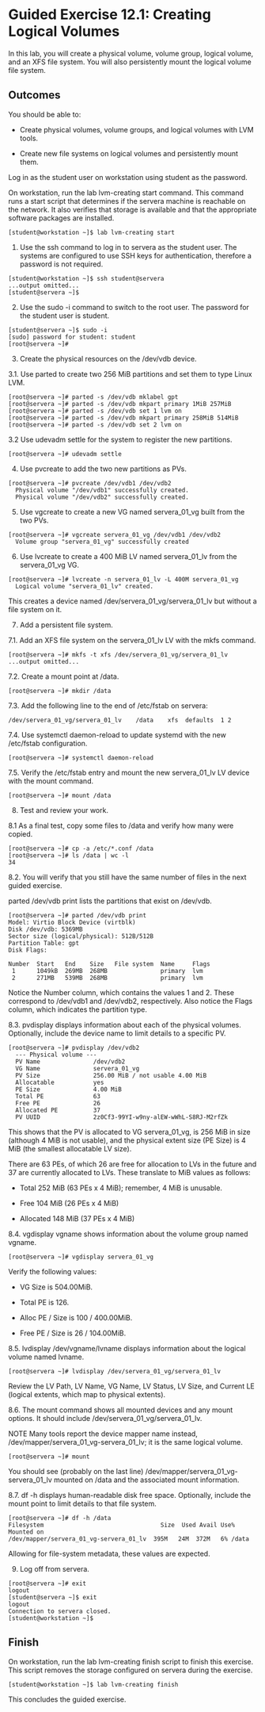 # Guided Exercise 12.1: Creating Logical Volumes

In this lab, you will create a physical volume, volume group, logical volume, and an XFS file system. You will also persistently mount the logical volume file system.

## Outcomes

You should be able to:

- Create physical volumes, volume groups, and logical volumes with LVM tools.

- Create new file systems on logical volumes and persistently mount them.

Log in as the student user on workstation using student as the password.

On workstation, run the lab lvm-creating start command. This command runs a start script that determines if the servera machine is reachable on the network. It also verifies that storage is available and that the appropriate software packages are installed.
```
[student@workstation ~]$ lab lvm-creating start
```

1. Use the ssh command to log in to servera as the student user. The systems are configured to use SSH keys for authentication, therefore a password is not required.
```
[student@workstation ~]$ ssh student@servera
...output omitted...
[student@servera ~]$
```

2. Use the sudo -i command to switch to the root user. The password for the student user is student.
```
[student@servera ~]$ sudo -i
[sudo] password for student: student
[root@servera ~]# 
```

3. Create the physical resources on the /dev/vdb device.

3.1. Use parted to create two 256 MiB partitions and set them to type Linux LVM.
```
[root@servera ~]# parted -s /dev/vdb mklabel gpt
[root@servera ~]# parted -s /dev/vdb mkpart primary 1MiB 257MiB
[root@servera ~]# parted -s /dev/vdb set 1 lvm on
[root@servera ~]# parted -s /dev/vdb mkpart primary 258MiB 514MiB
[root@servera ~]# parted -s /dev/vdb set 2 lvm on
```

3.2 Use udevadm settle for the system to register the new partitions.
```
[root@servera ~]# udevadm settle
```

4. Use pvcreate to add the two new partitions as PVs.
```
[root@servera ~]# pvcreate /dev/vdb1 /dev/vdb2
  Physical volume "/dev/vdb1" successfully created.
  Physical volume "/dev/vdb2" successfully created.
```

5. Use vgcreate to create a new VG named servera_01_vg built from the two PVs.
```
[root@servera ~]# vgcreate servera_01_vg /dev/vdb1 /dev/vdb2
  Volume group "servera_01_vg" successfully created
```

6. Use lvcreate to create a 400 MiB LV named servera_01_lv from the servera_01_vg VG.
```
[root@servera ~]# lvcreate -n servera_01_lv -L 400M servera_01_vg
  Logical volume "servera_01_lv" created.
```

This creates a device named /dev/servera_01_vg/servera_01_lv but without a file system on it.

7. Add a persistent file system.

7.1. Add an XFS file system on the servera_01_lv LV with the mkfs command.
```
[root@servera ~]# mkfs -t xfs /dev/servera_01_vg/servera_01_lv
...output omitted...
```

7.2. Create a mount point at /data.
```
[root@servera ~]# mkdir /data
```

7.3. Add the following line to the end of /etc/fstab on servera:
```
/dev/servera_01_vg/servera_01_lv    /data    xfs  defaults  1 2
```

7.4. Use systemctl daemon-reload to update systemd with the new /etc/fstab configuration.
```
[root@servera ~]# systemctl daemon-reload
```

7.5. Verify the /etc/fstab entry and mount the new servera_01_lv LV device with the mount command.
```
[root@servera ~]# mount /data
```

8. Test and review your work.

8.1 As a final test, copy some files to /data and verify how many were copied.
```
[root@servera ~]# cp -a /etc/*.conf /data
[root@servera ~]# ls /data | wc -l
34

```

8.2. You will verify that you still have the same number of files in the next guided exercise.

parted /dev/vdb print lists the partitions that exist on /dev/vdb.
```
[root@servera ~]# parted /dev/vdb print
Model: Virtio Block Device (virtblk)
Disk /dev/vdb: 5369MB
Sector size (logical/physical): 512B/512B
Partition Table: gpt
Disk Flags:

Number  Start   End    Size   File system  Name     Flags
 1      1049kB  269MB  268MB               primary  lvm
 2      271MB   539MB  268MB               primary  lvm
```

Notice the Number column, which contains the values 1 and 2. These correspond to /dev/vdb1 and /dev/vdb2, respectively. Also notice the Flags column, which indicates the partition type.

8.3. pvdisplay displays information about each of the physical volumes. Optionally, include the device name to limit details to a specific PV.
```
[root@servera ~]# pvdisplay /dev/vdb2
  --- Physical volume ---
  PV Name               /dev/vdb2
  VG Name               servera_01_vg
  PV Size               256.00 MiB / not usable 4.00 MiB
  Allocatable           yes
  PE Size               4.00 MiB
  Total PE              63
  Free PE               26
  Allocated PE          37
  PV UUID               2z0Cf3-99YI-w9ny-alEW-wWhL-S8RJ-M2rfZk
```

This shows that the PV is allocated to VG servera_01_vg, is 256 MiB in size (although 4 MiB is not usable), and the physical extent size (PE Size) is 4 MiB (the smallest allocatable LV size).

There are 63 PEs, of which 26 are free for allocation to LVs in the future and 37 are currently allocated to LVs. These translate to MiB values as follows:

- Total 252 MiB (63 PEs x 4 MiB); remember, 4 MiB is unusable.

- Free 104 MiB (26 PEs x 4 MiB)

- Allocated 148 MiB (37 PEs x 4 MiB)

8.4. vgdisplay vgname shows information about the volume group named vgname.
```
[root@servera ~]# vgdisplay servera_01_vg
```

Verify the following values:

- VG Size is 504.00MiB.

- Total PE is 126.

- Alloc PE / Size is 100 / 400.00MiB.

- Free PE / Size is 26 / 104.00MiB.

8.5. lvdisplay /dev/vgname/lvname displays information about the logical volume named lvname.
```
[root@servera ~]# lvdisplay /dev/servera_01_vg/servera_01_lv
```

Review the LV Path, LV Name, VG Name, LV Status, LV Size, and Current LE (logical extents, which map to physical extents).

8.6. The mount command shows all mounted devices and any mount options. It should include /dev/servera_01_vg/servera_01_lv.

NOTE
Many tools report the device mapper name instead, /dev/mapper/servera_01_vg-servera_01_lv; it is the same logical volume.
```
[root@servera ~]# mount
```

You should see (probably on the last line) /dev/mapper/servera_01_vg-servera_01_lv mounted on /data and the associated mount information.

8.7. df -h displays human-readable disk free space. Optionally, include the mount point to limit details to that file system.
```
[root@servera ~]# df -h /data
Filesystem                                 Size  Used Avail Use% Mounted on
/dev/mapper/servera_01_vg-servera_01_lv  395M   24M  372M   6% /data 
```

Allowing for file-system metadata, these values are expected.

9. Log off from servera.
```
[root@servera ~]# exit
logout
[student@servera ~]$ exit 
logout
Connection to servera closed.
[student@workstation ~]$
```

## Finish

On workstation, run the lab lvm-creating finish script to finish this exercise. This script removes the storage configured on servera during the exercise.
```
[student@workstation ~]$ lab lvm-creating finish
```

This concludes the guided exercise.

